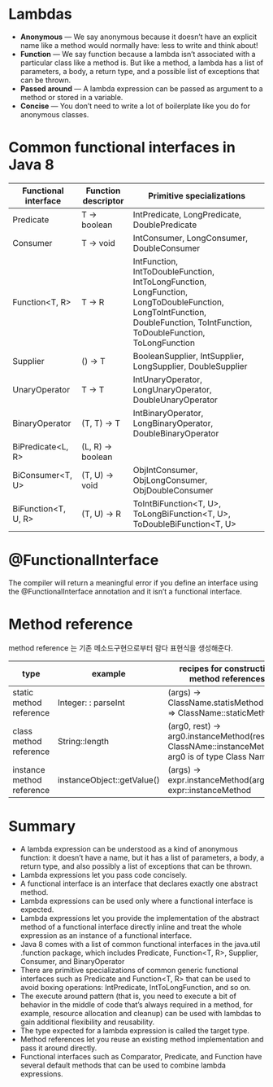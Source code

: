# Lambdas
- **Anonymous** — We say anonymous because it doesn’t have an explicit name like a method would normally have: less to write and think about!
- **Function** — We say function because a lambda isn’t associated with a particular class like a method is. But like a method, a lambda has a list of parameters, a body, a return type, and a possible list of exceptions that can be thrown.
- **Passed around** — A lambda expression can be passed as argument to a method or stored in a variable.
- **Concise** — You don’t need to write a lot of boilerplate like you do for anonymous classes.


# Common functional interfaces in Java 8
|Functional interface|Function descriptor|Primitive specializations|
|---|---|---|
|Predicate<T>|T -> boolean |IntPredicate, LongPredicate, DoublePredicate|
|Consumer<T> |T -> void    |IntConsumer, LongConsumer, DoubleConsumer|
|Function<T, R> |T -> R|IntFunction<R>, IntToDoubleFunction, IntToLongFunction, LongFunction<R>, LongToDoubleFunction, LongToIntFunction, DoubleFunction<R>, ToIntFunction<T>, ToDoubleFunction<T>, ToLongFunction<T>|
|Supplier<T> |() -> T |BooleanSupplier, IntSupplier, LongSupplier, DoubleSupplier |
|UnaryOperator<T> |T -> T |IntUnaryOperator, LongUnaryOperator, DoubleUnaryOperator  |
|BinaryOperator<T> |(T, T) -> T |IntBinaryOperator, LongBinaryOperator, DoubleBinaryOperator |
|BiPredicate<L, R> |(L, R) -> boolean | | 
|BiConsumer<T, U> |(T, U) -> void |ObjIntConsumer<T>, ObjLongConsumer<T>, ObjDoubleConsumer<T> |
|BiFunction<T, U, R> |(T, U) -> R |ToIntBiFunction<T, U>, ToLongBiFunction<T, U>, ToDoubleBiFunction<T, U> |

# @FunctionalInterface
The compiler will return a meaningful error if you define an interface using the @FunctionalInterface annotation and it isn’t a functional interface. 

# Method reference
method reference 는 기존 메소드구현으로부터 람다 표현식을 생성해준다.

|type | example | recipes for construction method references |
|---|---|---|
|static method reference |  Integer: : parseInt | (args) -> ClassName.statisMethod(args) => ClassName::staticMethod |
|class method reference |String::length | (arg0, rest) -> arg0.instanceMethod(res) => ClassNAme::instanceMethod arg0 is of type Class Name |
|instance method reference | instanceObject::getValue() | (args) -> expr.instanceMethod(args) => expr::instanceMethod |


# Summary
- A lambda expression can be understood as a kind of anonymous function: it doesn’t have a name, but it has a list of parameters, a body, a return type, and also possibly a list of exceptions that can be thrown.
- Lambda expressions let you pass code concisely.
- A functional interface is an interface that declares exactly one abstract method.
- Lambda expressions can be used only where a functional interface is expected.
- Lambda expressions let you provide the implementation of the abstract method of a functional
  interface directly inline and treat the whole expression as an instance of a functional interface.
- Java 8 comes with a list of common functional interfaces in the java.util .function package, which includes Predicate<T>, Function<T, R>, Supplier<T>, Consumer<T>, and
  BinaryOperator<T>
- There are primitive specializations of common generic functional interfaces such as Predicate<T>
  and Function<T, R> that can be used to avoid boxing operations: IntPredicate,
  IntToLongFunction, and so on.
- The execute around pattern (that is, you need to execute a bit of behavior in the middle of code that’s
  always required in a method, for example, resource allocation and cleanup) can be used with lambdas
  to gain additional flexibility and reusability.
- The type expected for a lambda expression is called the target type.
- Method references let you reuse an existing method implementation and pass it around directly.
- Functional interfaces such as Comparator, Predicate, and Function have several default methods
  that can be used to combine lambda expressions.
  
     

